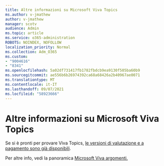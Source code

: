 ```yaml
---
title: Altre informazioni su Microsoft Viva Topics
ms.author: v-jmathew
author: v-jmathew
manager: scotv
audience: Admin
ms.topic: article
ms.service: o365-administration
ROBOTS: NOINDEX, NOFOLLOW
localization_priority: Normal
ms.collection: Adm_O365
ms.custom:
- "9004616"
- "8341"
ms.openlocfilehash: 5a02df731417fb1782fbdcb9ea9130f505ba60b9
ms.sourcegitcommit: ae556b6b26974392ca68a68426a2b40967ae0071
ms.translationtype: MT
ms.contentlocale: it-IT
ms.lasthandoff: 09/07/2021
ms.locfileid: "58923666"
---
```

# <a name="learn-more-about-microsoft-viva-topics"></a>Altre informazioni su Microsoft Viva Topics

Se si è pronti per provare Viva Topics, [le versioni di valutazione e a pagamento sono già disponibili](https://aka.ms/BuyVivaTopics). 

Per altre info, vedi la panoramica [Microsoft Viva argomenti.](https://docs.microsoft.com/microsoft-365/knowledge/topic-experiences-overview) 
